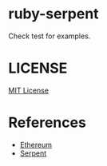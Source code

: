 # ruby-serpent

Check test for examples.

# LICENSE

[MIT License](LICENSE)

# References

* [Ethereum](http://ethereum.org)
* [Serpent](https://github.com/ethereum/wiki/wiki/Serpent)

